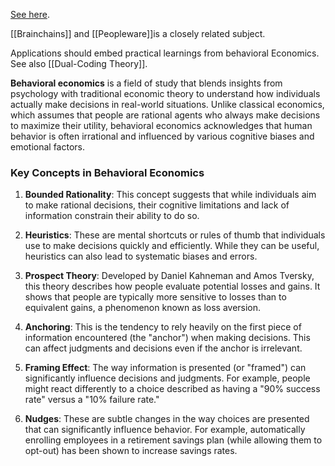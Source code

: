 [See here](https://en.wikipedia.org/wiki/Behavioral_economics).

[[Brainchains]] and [[Peopleware]]is a closely related subject.

Applications should embed practical learnings from behavioral Economics.  See also [[Dual-Coding Theory]].

**Behavioral economics** is a field of study that blends insights from psychology with traditional economic theory to understand how individuals actually make decisions in real-world situations. Unlike classical economics, which assumes that people are rational agents who always make decisions to maximize their utility, behavioral economics acknowledges that human behavior is often irrational and influenced by various cognitive biases and emotional factors.

### Key Concepts in Behavioral Economics

1. **Bounded Rationality**: This concept suggests that while individuals aim to make rational decisions, their cognitive limitations and lack of information constrain their ability to do so.

2. **Heuristics**: These are mental shortcuts or rules of thumb that individuals use to make decisions quickly and efficiently. While they can be useful, heuristics can also lead to systematic biases and errors.

3. **Prospect Theory**: Developed by Daniel Kahneman and Amos Tversky, this theory describes how people evaluate potential losses and gains. It shows that people are typically more sensitive to losses than to equivalent gains, a phenomenon known as loss aversion.

4. **Anchoring**: This is the tendency to rely heavily on the first piece of information encountered (the "anchor") when making decisions. This can affect judgments and decisions even if the anchor is irrelevant.

5. **Framing Effect**: The way information is presented (or "framed") can significantly influence decisions and judgments. For example, people might react differently to a choice described as having a "90% success rate" versus a "10% failure rate."

6. **Nudges**: These are subtle changes in the way choices are presented that can significantly influence behavior. For example, automatically enrolling employees in a retirement savings plan (while allowing them to opt-out) has been shown to increase savings rates.
